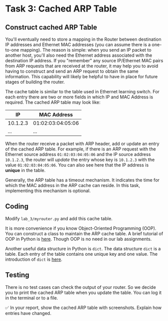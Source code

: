 # Task 3: Cached ARP Table

## Construct cached ARP Table

You'll eventually need to store a mapping in the Router between destination IP addresses and Ethernet MAC addresses (you can assume there is a one-to-one mapping). The reason is simple: when you send an IP packet to another host, you'll also need the Ethernet address associated with the destination IP address. If you "remember" any source IP/Ethernet MAC pairs from ARP requests that are received at the router, it may help you to avoid having to construct and send an ARP request to obtain the same information. This capability will likely be helpful to have in place for future stages of building the router.

The cache table is similar to the table used in Ethernet learning switch. For each entry there are two or more fields in which IP and MAC Address is required. The cached ARP table may look like:

| IP       | MAC Address       |
| -------- | ----------------- |
| 10.1.2.3 | 01:02:03:04:05:06 |
| ...      | ...               |

When the router receive a packet with ARP header, add or update an entry of the cached ARP table. For example, if there is an ARP request with the Ethernet source address `01:02:03:04:05:06` and the IP source address `10.1.2.3`, the router will *update* the entry whose key is `10.1.2.3` with the value `01:02:03:04:05:06`. You can also see here that the IP address is **unique** in the table.

Generally, the ARP table has a timeout mechanism. It indicates the time for which the MAC address in the ARP cache can reside. In this task, implementing this mechanism is optional.

## Coding

Modify `lab_3/myrouter.py` and add this cache table.

It is more convenience if you know Object-Oriented Programming (OOP). You can construct a class to maintain the ARP cache table. A brief tutorial of OOP in Python is [here](https://www.liaoxuefeng.com/wiki/1016959663602400/1017495723838528). Though OOP is no need in our lab assignments.

Another useful data structure in Python is `dict`. The data structure `dict` is a table. Each entry of the table contains one unique key and one value. The introduction of `dict` is [here](https://www.liaoxuefeng.com/wiki/1016959663602400/1017104324028448).

## Testing

There is no test cases can check the output of your router. So we decide you to print the cached ARP table when you update the table. You can log it in the terminal or to a file.

✅ In your report, show the cached ARP table with screenshots. Explain how entries have changed.
